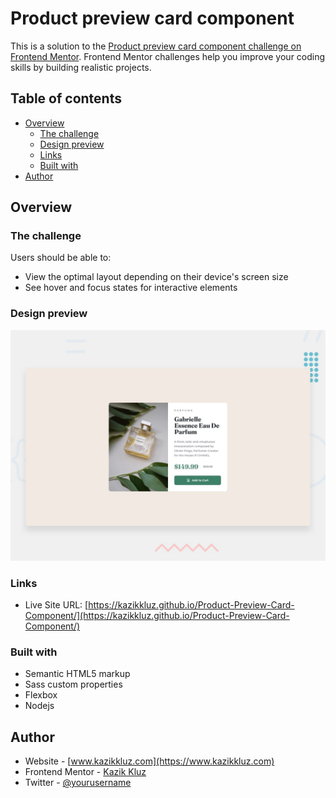 # Product preview card component

This is a solution to the [Product preview card component challenge on Frontend Mentor](https://www.frontendmentor.io/challenges/product-preview-card-component-GO7UmttRfa). Frontend Mentor challenges help you improve your coding skills by building realistic projects.

## Table of contents

- [Overview](#overview)
  - [The challenge](#the-challenge)
  - [Design preview](#design-preview)
  - [Links](#links)
  - [Built with](#built-with)
- [Author](#author)

## Overview

### The challenge

Users should be able to:

- View the optimal layout depending on their device's screen size
- See hover and focus states for interactive elements

### Design preview

![Design preview for the Product preview card component](./design/desktop-preview.jpg)

### Links

- Live Site URL: [https://kazikkluz.github.io/Product-Preview-Card-Component/](https://kazikkluz.github.io/Product-Preview-Card-Component/)

### Built with

- Semantic HTML5 markup
- Sass custom properties
- Flexbox
- Nodejs

## Author

- Website - [www.kazikkluz.com](https://www.kazikkluz.com)
- Frontend Mentor - [Kazik Kluz](https://www.frontendmentor.io/profile/KazikKluz)
- Twitter - [@yourusername](https://www.twitter.com/Kazik_Kluz)
